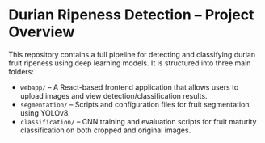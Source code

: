 # Durian Ripeness Detection – Project Overview

This repository contains a full pipeline for detecting and classifying durian fruit ripeness using deep learning models. It is structured into three main folders:

* `webapp/` – A React-based frontend application that allows users to upload images and view detection/classification results.
* `segmentation/` – Scripts and configuration files for fruit segmentation using YOLOv8.
* `classification/` – CNN training and evaluation scripts for fruit maturity classification on both cropped and original images.

